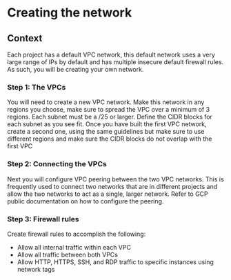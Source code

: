 # Creating the network

## Context

Each project has a default VPC network, this default network uses a very large range of IPs by default and has multiple insecure default firewall rules. As such, you will be creating your own network.

### Step 1: The VPCs

You will need to create a new VPC network. Make this network in any regions you choose, make sure to spread the VPC over a minimum of 3 regions. Each subnet must be a /25 or larger. Define the CIDR blocks for each subnet as you see fit. Once you have built the first VPC network, create a second one, using the same guidelines but make sure to use different regions and make sure the CIDR blocks do not overlap with the first VPC

### Step 2: Connecting the VPCs

Next you will configure VPC peering between the two VPC networks. This is frequently used to connect two networks that are in different projects and allow the two networks to act as a single, larger network. Refer to GCP public documentation on how to configure the peering.

### Step 3: Firewall rules

Create firewall rules to accomplish the following:
- Allow all internal traffic within each VPC
- Allow all traffic between both VPCs
- Allow HTTP, HTTPS, SSH, and RDP traffic to specific instances using network tags
